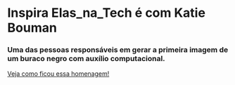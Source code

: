 # Inspira Elas_na_Tech é com Katie Bouman
### Uma das pessoas responsáveis em gerar a primeira imagem de um buraco negro com auxílio computacional.
[Veja como ficou essa homenagem!](https://dayanealrodrigues.github.io/Katie_Bouman/)
